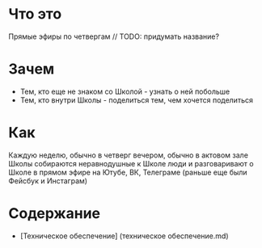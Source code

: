 # Что это
Прямые эфиры по четвергам // TODO: придумать название?

# Зачем
* Тем, кто еще не знаком со Школой - узнать о ней побольше
* Тем, кто внутри Школы - поделиться тем, чем хочется поделиться

# Как
Каждую неделю, обычно в четверг вечером, обычно в актовом зале Школы собираются неравнодушные к Школе люди и разговаривают о Школе в прямом эфире на Ютубе, ВК, Телеграме (раньше еще были Фейсбук и Инстаграм)

# Содержание
* [Техническое обеспечение] (техническое обеспечение.md)
